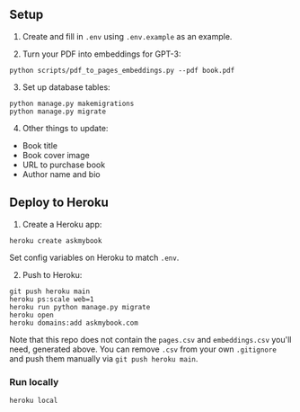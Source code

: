 ## Setup

1. Create and fill in `.env` using `.env.example` as an example.

2. Turn your PDF into embeddings for GPT-3:

```
python scripts/pdf_to_pages_embeddings.py --pdf book.pdf
```

3. Set up database tables:

```
python manage.py makemigrations
python manage.py migrate
```

4. Other things to update:

- Book title
- Book cover image
- URL to purchase book
- Author name and bio

## Deploy to Heroku

1. Create a Heroku app:

```
heroku create askmybook
```

Set config variables on Heroku to match `.env`.

2. Push to Heroku:

```
git push heroku main
heroku ps:scale web=1
heroku run python manage.py migrate
heroku open
heroku domains:add askmybook.com
```

Note that this repo does not contain the `pages.csv` and `embeddings.csv` you'll need, generated above. You can remove `.csv` from your own `.gitignore` and push them manually via `git push heroku main`.

### Run locally

```
heroku local
```
